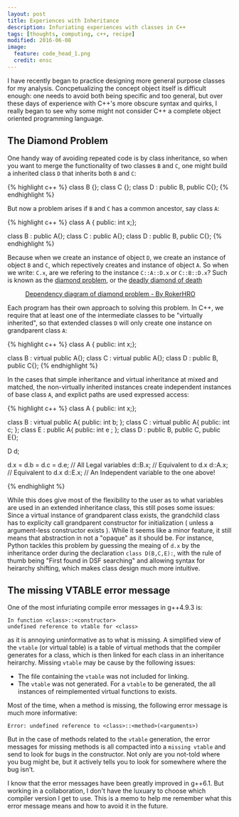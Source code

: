 ```yaml
---
layout: post
title: Experiences with Inheritance
description: Infuriating experiences with classes in C++
tags: [thoughts, computing, c++, recipe]
modified: 2016-06-08
image:
  feature: code_head_1.png
  credit: ensc
---
```


I have recently began to practice designing more general purpose classes for my analysis. Concpetualizing the concept object itself is difficult enough: one needs to avoid both being specific and too general, but over these days of experience with C++'s more obscure syntax and quirks, I really began to see why some might not consider C++ a complete object oriented programming language.

## The Diamond Problem

One handy way of avoiding repeated code is by class inheritance, so when you want to merge the functionality of two classes `B` and `C`, one might build a inherited class `D` that inherits both `B` and `C`:

{% highlight c++ %}
class B {};
class C {};
class D : public B, public C{};
{% endhighlight %}

But now a problem arises if `B` and `C` has a common ancestor, say class `A`:

{% highlight c++ %}
class A { public: int x;};

class B : public A{};
class C : public A{};
class D : public B, public C{};
{% endhighlight %}

Because when we create an instance of object `D`, we create an instance of object `B` and `C`, which repectively creates and instance of object `A`. So when we write: `C.x`, are we refering to the instance `C::A::D.x` or `C::B::D.x`? Such is known as the [diamond problem](https://en.wikipedia.org/wiki/Multiple_inheritance#The_diamond_problem), or the [deadly diamond of death](http://objectmentor.com/resources/articles/javacpp.pdf)

<figure>
	<a href="https://en.wikipedia.org/wiki/Multiple_inheritance">
   <img src="https://upload.wikimedia.org/wikipedia/commons/thumb/8/8e/Diamond_inheritance.svg/180px-Diamond_inheritance.svg.png" alt=""></a>
	<figcaption><a href="https://commons.wikimedia.org/w/index.php?curid=1015688">
      Dependency diagram of diamond problem - By RokerHRO</a>
   </figcaption>
</figure>

Each program has their own approach to solving this problem. In C++, we require that at least one of the intermediate classes to be "virtually inherited", so that extended classes `D` will only create one instance on grandparent class `A`:

{% highlight c++ %}
class A { public: int x;};

class B : virtual public A{};
class C : virtual public A{};
class D : public B, public C{};
{% endhighlight %}


In the cases that simple inheritance and virtual inheritance at mixed and matched, the non-virtually inherited instances create independent instances of base class `A`, and explict paths are used expressed access:

{% highlight c++ %}
class A { public: int x;};

class B : virtual public A{ public: int b; };
class C : virtual public A{ public: int c; };
class E : public A{ public:  int e ; };
class D : public B, public C, public E{};

D d;

d.x = d.b = d.c = d.e; // All Legal variables
d::B.x; // Equivalent to d.x
d::A.x; // Equivalent to d.x
d::E.x; // An Independent variable to the one above!

{% endhighlight %}

While this does give most of the flexibility to the user as to what variables are used in an extended inheritance class, this still poses some issues: Since a virtual instance of grandparent class exists, the grandchild class has to explicity call grandparent constructor for initialization ( unless a argument-less constructor exists ). While it seems like a minor feature, it still means that abstraction in not a "opaque" as it should be. For instance, Python tackles this problem by guessing the meaing of `d.x` by the inheritance order during the declaration `class D(B,C,E):`, with the rule of thumb being "First found in DSF searching" and allowing syntax for heirarchy shifting, which makes class design much more intuitive.


## The missing VTABLE error message
One of the most infuriating compile error messages in g++4.9.3 is:

```
In function <class>::<constructor>
undefined reference to vtable for <class>
```

as it is annoying uninformative as to what is missing. A simplified view of the `vtable` (or virtual table) is a table of virtual methods that the compiler generates for a class, which is then linked for each class in an inheritance heirarchy. Missing `vtable` may be cause by the following issues:

* The file containing the `vtable` was not included for linking.
* The `vtable` was not generated. For a `vtable` to be generated, the all instances of reimplemented virtual functions to exists.

Most of the time, when a method is missing, the following error message is much more informative:

```
Error: undefined reference to <class>::<method>(<arguments>)
```

But in the case of methods related to the `vtable` generation, the error messages for missing methods is all compacted into a `missing vtable` and send to look for bugs in the constructor. Not only are you not-told where you bug might be, but it actively tells you to look for somewhere where the bug isn't.

I know that the error messages have been greatly improved in g++6.1. But working in a collaboration, I don't have the luxuary to choose which compiler version I get to use. This is a memo to help me remember what this error message means and how to avoid it in the future.
